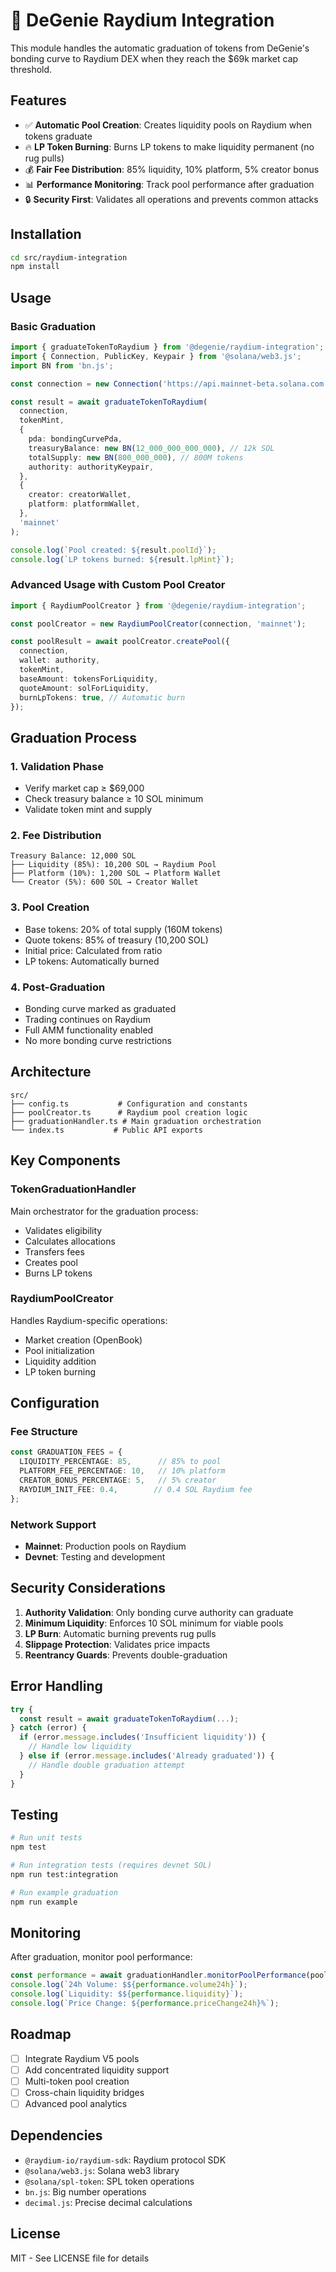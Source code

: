 # 🚀 DeGenie Raydium Integration

This module handles the automatic graduation of tokens from DeGenie's bonding curve to Raydium DEX when they reach the $69k market cap threshold.

## Features

- ✅ **Automatic Pool Creation**: Creates liquidity pools on Raydium when tokens graduate
- 🔥 **LP Token Burning**: Burns LP tokens to make liquidity permanent (no rug pulls)
- 💰 **Fair Fee Distribution**: 85% liquidity, 10% platform, 5% creator bonus
- 📊 **Performance Monitoring**: Track pool performance after graduation
- 🔒 **Security First**: Validates all operations and prevents common attacks

## Installation

```bash
cd src/raydium-integration
npm install
```

## Usage

### Basic Graduation

```typescript
import { graduateTokenToRaydium } from '@degenie/raydium-integration';
import { Connection, PublicKey, Keypair } from '@solana/web3.js';
import BN from 'bn.js';

const connection = new Connection('https://api.mainnet-beta.solana.com');

const result = await graduateTokenToRaydium(
  connection,
  tokenMint,
  {
    pda: bondingCurvePda,
    treasuryBalance: new BN(12_000_000_000_000), // 12k SOL
    totalSupply: new BN(800_000_000), // 800M tokens
    authority: authorityKeypair,
  },
  {
    creator: creatorWallet,
    platform: platformWallet,
  },
  'mainnet'
);

console.log(`Pool created: ${result.poolId}`);
console.log(`LP tokens burned: ${result.lpMint}`);
```

### Advanced Usage with Custom Pool Creator

```typescript
import { RaydiumPoolCreator } from '@degenie/raydium-integration';

const poolCreator = new RaydiumPoolCreator(connection, 'mainnet');

const poolResult = await poolCreator.createPool({
  connection,
  wallet: authority,
  tokenMint,
  baseAmount: tokensForLiquidity,
  quoteAmount: solForLiquidity,
  burnLpTokens: true, // Automatic burn
});
```

## Graduation Process

### 1. Validation Phase
- Verify market cap ≥ $69,000
- Check treasury balance ≥ 10 SOL minimum
- Validate token mint and supply

### 2. Fee Distribution
```
Treasury Balance: 12,000 SOL
├── Liquidity (85%): 10,200 SOL → Raydium Pool
├── Platform (10%): 1,200 SOL → Platform Wallet
└── Creator (5%): 600 SOL → Creator Wallet
```

### 3. Pool Creation
- Base tokens: 20% of total supply (160M tokens)
- Quote tokens: 85% of treasury (10,200 SOL)
- Initial price: Calculated from ratio
- LP tokens: Automatically burned

### 4. Post-Graduation
- Bonding curve marked as graduated
- Trading continues on Raydium
- Full AMM functionality enabled
- No more bonding curve restrictions

## Architecture

```
src/
├── config.ts           # Configuration and constants
├── poolCreator.ts      # Raydium pool creation logic
├── graduationHandler.ts # Main graduation orchestration
└── index.ts           # Public API exports
```

## Key Components

### TokenGraduationHandler
Main orchestrator for the graduation process:
- Validates eligibility
- Calculates allocations
- Transfers fees
- Creates pool
- Burns LP tokens

### RaydiumPoolCreator
Handles Raydium-specific operations:
- Market creation (OpenBook)
- Pool initialization
- Liquidity addition
- LP token burning

## Configuration

### Fee Structure
```typescript
const GRADUATION_FEES = {
  LIQUIDITY_PERCENTAGE: 85,      // 85% to pool
  PLATFORM_FEE_PERCENTAGE: 10,   // 10% platform
  CREATOR_BONUS_PERCENTAGE: 5,   // 5% creator
  RAYDIUM_INIT_FEE: 0.4,        // 0.4 SOL Raydium fee
};
```

### Network Support
- **Mainnet**: Production pools on Raydium
- **Devnet**: Testing and development

## Security Considerations

1. **Authority Validation**: Only bonding curve authority can graduate
2. **Minimum Liquidity**: Enforces 10 SOL minimum for viable pools
3. **LP Burn**: Automatic burning prevents rug pulls
4. **Slippage Protection**: Validates price impacts
5. **Reentrancy Guards**: Prevents double-graduation

## Error Handling

```typescript
try {
  const result = await graduateTokenToRaydium(...);
} catch (error) {
  if (error.message.includes('Insufficient liquidity')) {
    // Handle low liquidity
  } else if (error.message.includes('Already graduated')) {
    // Handle double graduation attempt
  }
}
```

## Testing

```bash
# Run unit tests
npm test

# Run integration tests (requires devnet SOL)
npm run test:integration

# Run example graduation
npm run example
```

## Monitoring

After graduation, monitor pool performance:

```typescript
const performance = await graduationHandler.monitorPoolPerformance(poolId);
console.log(`24h Volume: $${performance.volume24h}`);
console.log(`Liquidity: $${performance.liquidity}`);
console.log(`Price Change: ${performance.priceChange24h}%`);
```

## Roadmap

- [ ] Integrate Raydium V5 pools
- [ ] Add concentrated liquidity support
- [ ] Multi-token pool creation
- [ ] Cross-chain liquidity bridges
- [ ] Advanced pool analytics

## Dependencies

- `@raydium-io/raydium-sdk`: Raydium protocol SDK
- `@solana/web3.js`: Solana web3 library
- `@solana/spl-token`: SPL token operations
- `bn.js`: Big number operations
- `decimal.js`: Precise decimal calculations

## License

MIT - See LICENSE file for details